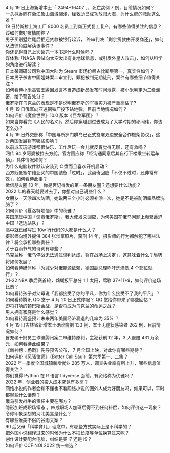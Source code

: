 4 月 19 日上海新增本土「 2494+16407 」，死亡病例 7 例，目前情况如何？  
一头抹香鲸在浙江象山海域搁浅，经救助已成功放归大海，为什么鲸的救助这么难？  
19 日特斯拉上海工厂 8000 名员工到岗正式复工复产，有哪些值得关注的信息？该如何做好疫情防控？  
男子买别墅烂尾后拒还贷款被银行起诉， 终审判决「剩余贷款由开发商还」，如何从法律角度解读该事件？  
你还记得自己上次读完一本书是什么时候吗？  
媒体称「NASA 尝试向太空发出有关地球信息，或引发外星人攻击」，如何从科学的角度进行解读？  
日本某调研公司称中国大陆为 Steam 市场份额占比断层第一，真实性如何？  
日本男子杀害中国姐妹案二审宣判，罪犯被判无期徒刑，案件有哪些细节值得关注？  
如何看待小米高管王腾因发言不当造成新品发布时间泄露，被小米判定为二级泄密，给予警告处分？  
俄罗斯在乌克兰的表现是不是说明俄罗斯的军事实力被严重高估了?  
4 月 19 日俄军向亚速钢铁厂投下钻地弹，目前当地情况如何？  
如何评价《魔兽世界》10.0 版本《巨龙军团》？  
如果当你看完《人民的名义》，然后你穿越到过去成为了大学时期的祁同伟，你该怎么办？  
4 月 19 日外交部称「中国与所罗门群岛已正式签署双边安全合作框架协议」，这对两国发展将有哪些影响？  
以前成天玩游戏都很快乐，工作后玩一会儿就反胃觉得无聊，还有救吗？  
网传 94 岁阿婆被拉去方舱，官方回应称「经沟通同意后其自行下楼乘坐转运车辆」，具体情况如何？  
为什么电脑软件默认安装到 C 盘而且喜欢开机启动？  
西方贬低塞尔维亚买的中国装备「过时」，武契奇回应「不仅不过时，还非常有效」，如何看待此事？  
微信朋友圈 10 年，你是否记得发的第一条朋友圈？还想要什么功能？  
2022 年的春天就要过去了，你想对自己说些什么？  
女朋友一天涂四次防晒，她说两三个小时必须补涂一次，她是不是被防晒霜品牌洗脑了？  
如何评价《夏洛特烦恼》中的秋雅？  
美国施压中国「谴责俄罗斯」，我大使发文回应，为何美国在俄乌问题上频繁逼迫中国「选边站队」？  
高中就已经写过 10w 行代码的人都是什么人？  
摄影师向境外提供 384 张涉军照片，获刑 14 年，摄影师的行为都触犯了哪些法律？将会承担哪些责任？  
关于谷雨节气的诗词有哪些？  
乌克兰称「俄乌停战无法通过谈判达成，将在战场上决定」，这意味着什么？局势将如何发展？  
如何看待媒体称「为减少对俄能源依赖，德国副总理呼吁洗澡洗 4 个部位就行」？  
21-22 NBA 季后赛首轮，鹈鹕扳平总分 1:1 太阳，莺歌 37+11+9，如何评价这场比赛？  
如何看待孩子对父母说「我都接受了你的平凡，你为什么接受不了我的平凡」？  
如何看待腾讯 QQ 堂于 4 月 20 日正式停服？ QQ 堂给你带来了哪些回忆？  
即将打响的顿巴斯会战，是否将成为乌克兰的命运之战？  
男人拥有家庭是什么感觉？  
如何看待高盛预计未来两年美国经济衰退的几率为 35% ？  
4 月 19 日吉林省新增本土确诊病例 133 例、本土无症状感染者 262 例，目前情况如何？  
冒充老干妈员工诈骗腾讯案二审维持原判，主犯获刑 12 年，3 人退赔 431 万余元，如何看待此结果？  
《新神榜：杨戬》先导预告公布， 7 月全国上映，对此你有哪些期待？  
如何评价《风骚律师》（Better Call Saul）第六季第一、二集？  
2022 年一季度全国城镇新增就业 285 万人，调查失业率有所上升，哪些信息值得关注？  
你们觉得 Python 在 R 语言 tidyverse 面前，有资格称为优雅吗？  
2022 年，创业者的投入成本究竟有多高？  
网络小说的作者会和不懂也不看网络小说的圈外人成为好朋友吗，如果可以，平时都聊些什么话题？  
俄乌引发战争的责任主要在哪方？  
隐形加班成职场常态 ，四成职场人加班后得不到任何补偿，如何评价这一现象？  
令你印象深刻的河北美食是什么？  
有哪些唯美不俗的谷雨文案？  
90 后父母「科学育儿」理念中，有哪些方式实际上是不科学的？  
把外国小说翻译过来的时候为什么不把长度等单位换算过来呢？  
创作设计要配台电脑，纠结是买 i7 还是 i9？  
如何评价 CCF NOI 2022 统一省选？  
